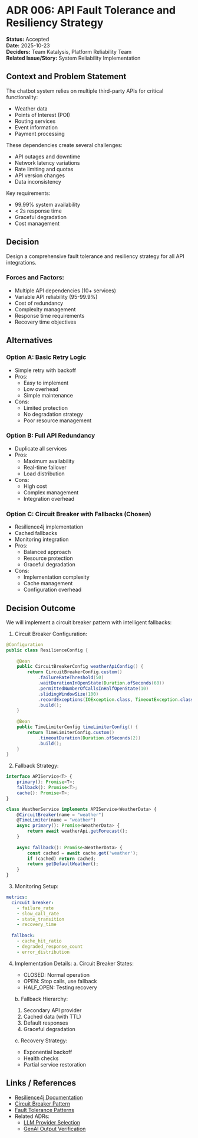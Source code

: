 # ADR 006: API Fault Tolerance and Resiliency Strategy

**Status:** Accepted  
**Date:** 2025-10-23  
**Deciders:** Team Katalysis, Platform Reliability Team  
**Related Issue/Story:** System Reliability Implementation

## Context and Problem Statement
The chatbot system relies on multiple third-party APIs for critical functionality:
- Weather data
- Points of Interest (POI)
- Routing services
- Event information
- Payment processing

These dependencies create several challenges:
- API outages and downtime
- Network latency variations
- Rate limiting and quotas
- API version changes
- Data inconsistency

Key requirements:
- 99.99% system availability
- < 2s response time
- Graceful degradation
- Cost management

## Decision
Design a comprehensive fault tolerance and resiliency strategy for all API integrations.

### Forces and Factors:
- Multiple API dependencies (10+ services)
- Variable API reliability (95-99.9%)
- Cost of redundancy
- Complexity management
- Response time requirements
- Recovery time objectives

## Alternatives

### Option A: Basic Retry Logic
- Simple retry with backoff
- Pros:
  - Easy to implement
  - Low overhead
  - Simple maintenance
- Cons:
  - Limited protection
  - No degradation strategy
  - Poor resource management

### Option B: Full API Redundancy
- Duplicate all services
- Pros:
  - Maximum availability
  - Real-time failover
  - Load distribution
- Cons:
  - High cost
  - Complex management
  - Integration overhead

### Option C: Circuit Breaker with Fallbacks (Chosen)
- Resilience4j implementation
- Cached fallbacks
- Monitoring integration
- Pros:
  - Balanced approach
  - Resource protection
  - Graceful degradation
- Cons:
  - Implementation complexity
  - Cache management
  - Configuration overhead

## Decision Outcome
We will implement a circuit breaker pattern with intelligent fallbacks:

1. Circuit Breaker Configuration:
```java
@Configuration
public class ResilienceConfig {
    
    @Bean
    public CircuitBreakerConfig weatherApiConfig() {
        return CircuitBreakerConfig.custom()
            .failureRateThreshold(50)
            .waitDurationInOpenState(Duration.ofSeconds(60))
            .permittedNumberOfCallsInHalfOpenState(10)
            .slidingWindowSize(100)
            .recordExceptions(IOException.class, TimeoutException.class)
            .build();
    }
    
    @Bean
    public TimeLimiterConfig timeLimiterConfig() {
        return TimeLimiterConfig.custom()
            .timeoutDuration(Duration.ofSeconds(2))
            .build();
    }
}
```

2. Fallback Strategy:
```typescript
interface APIService<T> {
    primary(): Promise<T>;
    fallback(): Promise<T>;
    cache(): Promise<T>;
}

class WeatherService implements APIService<WeatherData> {
    @CircuitBreaker(name = "weather")
    @TimeLimiter(name = "weather")
    async primary(): Promise<WeatherData> {
        return await weatherApi.getForecast();
    }
    
    async fallback(): Promise<WeatherData> {
        const cached = await cache.get('weather');
        if (cached) return cached;
        return getDefaultWeather();
    }
}
```

3. Monitoring Setup:
```yaml
metrics:
  circuit_breaker:
    - failure_rate
    - slow_call_rate
    - state_transition
    - recovery_time
  
  fallback:
    - cache_hit_ratio
    - degraded_response_count
    - error_distribution
```

4. Implementation Details:
   a. Circuit Breaker States:
      - CLOSED: Normal operation
      - OPEN: Stop calls, use fallback
      - HALF_OPEN: Testing recovery

   b. Fallback Hierarchy:
      1. Secondary API provider
      2. Cached data (with TTL)
      3. Default responses
      4. Graceful degradation

   c. Recovery Strategy:
      - Exponential backoff
      - Health checks
      - Partial service restoration

## Links / References
- [Resilience4j Documentation](https://resilience4j.readme.io/)
- [Circuit Breaker Pattern](https://martinfowler.com/bliki/CircuitBreaker.html)
- [Fault Tolerance Patterns](https://docs.microsoft.com/en-us/azure/architecture/patterns/category/resiliency)
- Related ADRs:
  - [LLM Provider Selection](004-llm-provider-selection.md)
  - [GenAI Output Verification](005-genai-output-verification.md)